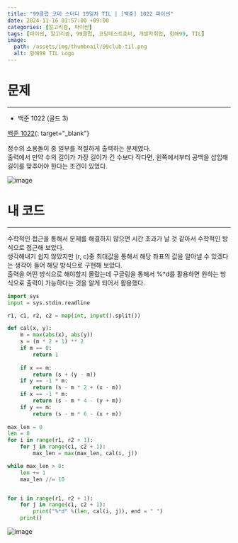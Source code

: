 ```yaml
---
title: "99클럽 코테 스터디 19일차 TIL | [백준] 1022 파이썬"
date: 2024-11-16 01:57:00 +09:00
categories: [알고리즘, 파이썬]
tags: [파이썬, 알고리즘, 99클럽, 코딩테스트준비, 개발자취업, 항해99, TIL]
image:
  path: /assets/img/thumbnail/99club-til.png
  alt: 항해99 TIL Logo
---
```

# 문제
---
- 백준 1022 (골드 3)

[백준 1022](https://www.acmicpc.net/problem/1022){: target="_blank"}

정수의 소용돌이 중 일부를 적절하게 출력하는 문제였다.   
출력에서 만약 수의 길이가 가장 길이가 긴 수보다 작다면, 왼쪽에서부터 공백을 삽입해 길이를 맞추어야 한다는 조건이 있었다.   

![image](https://github.com/user-attachments/assets/99cbd6a0-b8c9-48cc-a38e-fafb00fd3932)

# 내 코드
---
수학적인 접근을 통해서 문제를 해결하지 않으면 시간 초과가 날 것 같아서 수학적인 방식으로 접근해 보았다.   
생각해내기 쉽지 않았지만 (r, c)중 최대값을 통해서 해당 좌표의 값을 알아낼 수 있겠다는 생각이 들어 해당 방식으로 구현해 보았다.   
출력을 어떤 방식으로 해야할지 몰랐는데 구글링을 통해서 %*d를 활용하면 원하는 방식으로 출력이 가능하다는 것을 알게 되어서 활용했다.   

```python
import sys
input = sys.stdin.readline

r1, c1, r2, c2 = map(int, input().split())

def cal(x, y):
    m = max(abs(x), abs(y))
    s = (m * 2 + 1) ** 2 
    if m == 0:
        return 1
    
    if x == m:
        return (s + (y - m))
    if y == -1 * m:
        return (s - m * 2 + (x - m))
    if x == -1 * m:
        return (s - m * 4 - (y + m))
    if y == m:
        return (s - m * 6 - (x + m))
    
max_len = 0
len = 0
for i in range(r1, r2 + 1):
    for j in range(c1, c2 + 1):
        max_len = max(max_len, cal(i, j))

while max_len > 0:
    len += 1
    max_len //= 10


for i in range(r1, r2 + 1):
    for j in range(c1, c2 + 1):
        print("%*d" %(len, cal(i, j)), end = " ")
    print()
```

![image](https://github.com/user-attachments/assets/d8f81327-19c8-46e8-a6ed-6eaa89c39c07)